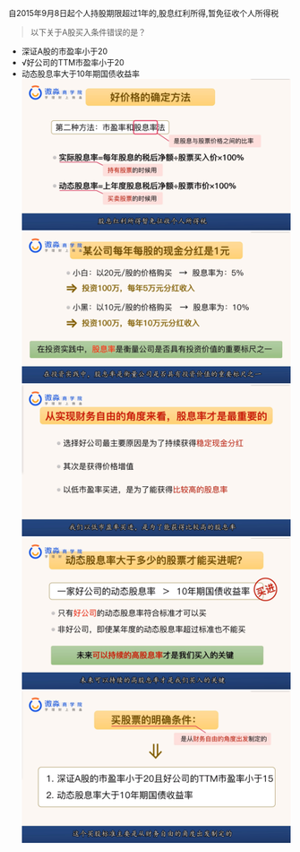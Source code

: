 自2015年9月8日起个人持股期限超过1年的,股息红利所得,暂免征收个人所得税

> 以下关于A股买入条件错误的是？
- 深证A股的市盈率小于20
- √好公司的TTM市盈率小于20
- 动态股息率大于10年期国债收益率
![](20200908-%20(1).png)
![](20200908-%20(2).png)
![](20200908-%20(3).png)
![](20200908-%20(4).png)
![](20200908-%20(5).png)